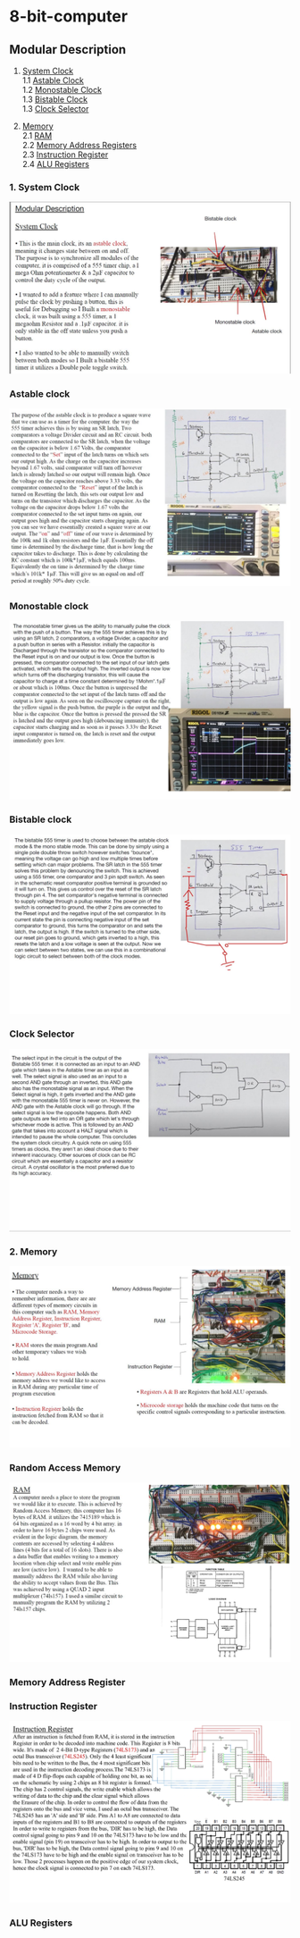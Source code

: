 # 8-bit-computer

## Modular Description

1. [ System Clock ](#desc)  
     1.1 [Astable Clock ](#astable)  
     1.2 [Monostable Clock ](#monostable)  
     1.3 [Bistable Clock ](#bistable)  
     1.3 [Clock Selector ](#selector)  
    
2. [ Memory ](#memory)  
     2.1 [RAM ](#RAM)  
     2.2 [Memory Address Registers](#MAR)  
     2.3 [Instruction Register ](#IR)  
     2.4 [ALU Registers ](#AluRegs)  

<a name="desc"></a>
### 1. System Clock  
   <img src="images/SystemClock.JPG">

<a name="astable"></a>
### Astable clock
   <img src="images/astable.JPG">

<a name="monostable"></a>
### Monostable clock
   <img src="images/monostable.JPG">

<a name="bistable"></a>
### Bistable clock
   <img src="images/bistable.JPG">
   
<a name="selector"></a>
### Clock Selector
   <img src="images/ClockSelector.JPG">

<a name="memory"></a>
### 2. Memory
   <img src="images/Memory.JPG">

<a name="RAM"></a>
### Random Access Memory
   <img src="images/RAM.JPG">
     
<a name="MAR"></a>
### Memory Address Register

<a name="IR"></a>
### Instruction Register
   <img src="images/InstructionRegister.jpg">

<a name="AluRegs"></a>
### ALU Registers
     


